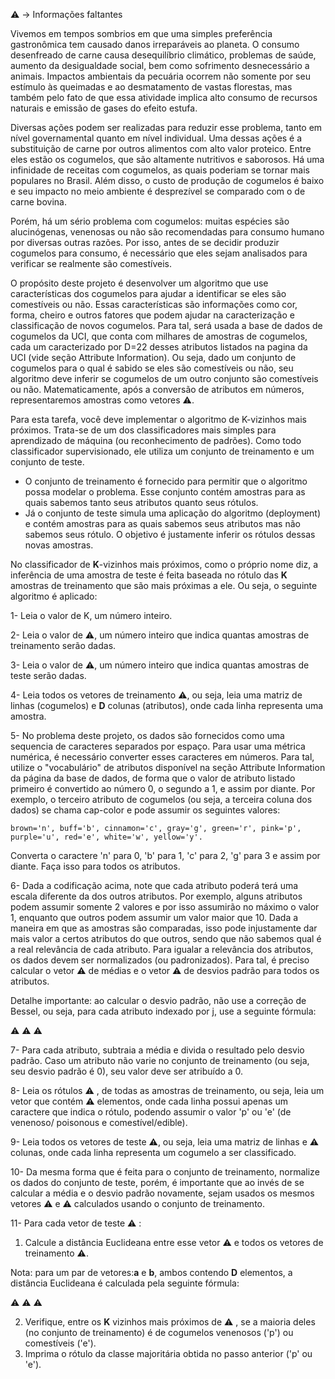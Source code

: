 :warning: -> Informações faltantes
 
 Vivemos em tempos sombrios em que uma simples preferência gastronômica tem causado danos irreparáveis ao planeta. O consumo desenfreado de carne causa desequilíbrio climático, problemas de saúde, aumento da desigualdade social, bem como sofrimento desnecessário a animais. Impactos ambientais da pecuária ocorrem não somente por seu estímulo às queimadas e ao desmatamento de vastas florestas, mas também pelo fato de que essa atividade implica alto consumo de recursos naturais e emissão de gases do efeito estufa.

Diversas ações podem ser realizadas para reduzir esse problema, tanto em nível governamental quanto em nível individual. Uma dessas ações é a substituição de carne por outros alimentos com alto valor proteico. Entre eles estão os cogumelos, que são altamente nutritivos e saborosos. Há uma infinidade de receitas com cogumelos, as quais poderiam se tornar mais populares no Brasil. Além disso, o custo de produção de cogumelos é baixo e seu impacto no meio ambiente é desprezível se comparado com o de carne bovina.

Porém, há um sério problema com cogumelos: muitas espécies são alucinógenas, venenosas ou não são recomendadas para consumo humano por diversas outras razões. Por isso, antes de se decidir produzir cogumelos para consumo, é necessário que eles sejam analisados para verificar se realmente são comestíveis.

O propósito deste projeto é desenvolver um algoritmo que use características dos cogumelos para ajudar a identificar se eles são comestíveis ou não. Essas características são informações como cor, forma, cheiro e outros fatores que podem ajudar na caracterização e classificação de novos cogumelos.  Para tal, será usada a base de dados de cogumelos da UCI, que conta com milhares de amostras de cogumelos, cada um caracterizado por D=22 desses atributos listados na pagina da UCI (vide seção Attribute Information). Ou seja, dado um conjunto de cogumelos para o qual é sabido se eles são comestíveis ou não, seu algoritmo deve inferir se cogumelos de um outro conjunto são comestíveis ou não. Matematicamente, após a conversão de atributos em números, representaremos amostras como vetores  :warning:.

Para esta tarefa, você deve implementar o algoritmo de K-vizinhos mais próximos. Trata-se de um dos classificadores mais simples para aprendizado de máquina (ou reconhecimento de padrões). Como todo classificador supervisionado, ele utiliza um conjunto de treinamento e um conjunto de teste.

  - O conjunto de treinamento é fornecido para permitir que o algoritmo possa modelar o problema. Esse conjunto contém amostras para as quais sabemos tanto seus atributos quanto seus rótulos.
  - Já o conjunto de teste simula uma aplicação do algoritmo (deployment) e contém amostras para as quais sabemos seus atributos mas não sabemos seus rótulo. O objetivo é justamente inferir os rótulos dessas novas amostras.

No classificador de **K**-vizinhos mais próximos, como o próprio nome diz, a inferência de uma amostra de teste é feita baseada no rótulo das **K** amostras de treinamento que são mais próximas a ele. Ou seja, o seguinte algoritmo é aplicado:

   1- Leia o valor de K, um número inteiro.
   
   2- Leia o valor de :warning:, um número inteiro que indica quantas amostras de treinamento serão dadas.
   
   3- Leia o valor de :warning:, um número inteiro que indica quantas amostras de teste serão dadas.
   
   4- Leia todos os vetores de treinamento :warning:, ou seja, leia uma matriz de   linhas (cogumelos) e **D** colunas (atributos), onde cada linha representa uma amostra.
   
   5- No problema deste projeto, os dados são fornecidos como uma sequencia de caracteres separados por espaço. Para usar uma métrica numérica, é necessário converter esses caracteres em números. Para tal, utilize o "vocabulário" de atributos disponível na seção Attribute Information da página da base de dados, de forma que o valor de atributo listado primeiro é convertido ao número 0, o segundo a 1, e assim por diante. Por exemplo, o terceiro atributo de cogumelos (ou seja, a terceira coluna dos dados) se chama cap-color e pode assumir os seguintes valores:

    brown='n', buff='b', cinnamon='c', gray='g', green='r', pink='p', purple='u', red='e', white='w', yellow='y'.

Converta o caractere 'n' para 0, 'b' para 1, 'c' para 2, 'g' para 3 e assim por diante. Faça isso para todos os atributos.

   6- Dada a codificação acima, note que cada atributo poderá terá uma escala diferente da dos outros atributos. Por exemplo, alguns atributos podem assumir somente 2 valores e por isso assumirão no máximo o valor 1, enquanto que outros podem assumir um valor maior que 10. Dada a maneira em que as amostras são comparadas, isso pode injustamente dar mais valor a certos atributos do que outros, sendo que não sabemos qual é a real relevância de cada atributo. Para igualar a relevância dos atributos, os dados devem ser normalizados (ou padronizados). Para tal, é preciso calcular o vetor :warning: de médias e o vetor :warning: de desvios padrão para todos os atributos. 
   
Detalhe importante: ao calcular o desvio padrão, não use a correção de Bessel, ou seja, para cada atributo indexado por j, use a seguinte fórmula:   

:warning: :warning: :warning:

   7- Para cada atributo, subtraia a média e divida o resultado pelo desvio padrão. Caso um atributo não varie no conjunto de treinamento (ou seja, seu desvio padrão é 0), seu valor deve ser atribuído a 0.
   
   8- Leia os rótulos :warning: , de todas as amostras de treinamento, ou seja, leia um vetor que contém :warning: elementos, onde cada linha possui apenas um caractere que indica o rótulo, podendo assumir o valor 'p' ou 'e' (de venenoso/ poisonous e comestível/edible).
   
   9- Leia todos os vetores de teste :warning:, ou seja, leia uma matriz de     linhas e :warning: colunas, onde cada linha representa um cogumelo a ser classificado.
   
   10- Da mesma forma que é feita para o conjunto de treinamento, normalize os dados do conjunto de teste, porém, é importante que ao invés de se calcular a média e o desvio padrão novamente, sejam usados os mesmos vetores :warning: e :warning: calculados usando o conjunto de treinamento.
   
   11- Para cada vetor de teste :warning: :
   
   1. Calcule a distância Euclideana entre esse vetor :warning: e todos os vetores de treinamento :warning:.
        
Nota: para um par de vetores:**a** e **b**, ambos contendo **D** elementos, a distância Euclideana é calculada pela seguinte fórmula:

:warning: :warning: :warning:

   2. Verifique, entre os **K** vizinhos mais próximos de :warning: , se a maioria deles (no conjunto de treinamento) é de cogumelos venenosos ('p') ou comestíveis ('e').
   3. Imprima o rótulo da classe majoritária obtida no passo anterior ('p' ou 'e'). 
